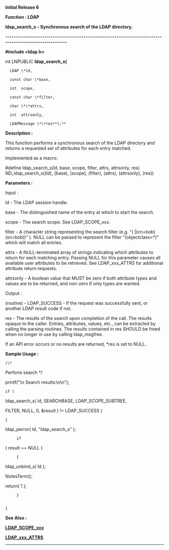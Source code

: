 




<!--
 /\* Font Definitions \*/
 @font-face
 {font-family:Courier;
 panose-1:2 7 4 9 2 2 5 2 4 4;}
@font-face
 {font-family:Helv;
 panose-1:2 11 6 4 2 2 2 3 2 4;}
@font-face
 {font-family:"Cambria Math";
 panose-1:2 4 5 3 5 4 6 3 2 4;}
 /\* Style Definitions \*/
 p.MsoNormal, li.MsoNormal, div.MsoNormal
 {margin-top:0cm;
 margin-right:0cm;
 margin-bottom:8.0pt;
 margin-left:0cm;
 line-height:107%;
 font-size:11.0pt;
 font-family:"Calibri",sans-serif;}
.MsoChpDefault
 {font-size:11.0pt;}
.MsoPapDefault
 {margin-bottom:8.0pt;
 line-height:107%;}
 /\* Page Definitions \*/
 @page WordSection1
 {size:612.0pt 792.0pt;
 margin:72.0pt 72.0pt 72.0pt 72.0pt;}
div.WordSection1
 {page:WordSection1;}
-->




**Initial Release 6**



**Function : LDAP**



**ldap\_search\_s** **-
Synchronous search of the LDAP directory.**


**----------------------------------------------------------------------------------------------------------**



**#include <ldap.h>**



int
LNPUBLIC **ldap\_search\_s(**  

      LDAP \*ld,  

      const char \*base,  

      int  scope,  

      const char \*filter,  

      char \*\*attrs,  

      int  attrsonly,  

      LDAPMessage \*\*res**);**



**Description :**



This
function performs a synchronous search of the LDAP directory and returns a
requested set of attributes for each entry matched.


 


Implemented
as a macro:


 


#define
ldap\_search\_s(ld, base, scope, filter, attrs, attrsonly, res)      ND\_ldap\_search\_s((ld),
(base), (scope), (filter), (attrs), (attrsonly), (res))


 


**Parameters :**



Input :  

ld  -  The LDAP session handle.  

  

base  -  The distinguished name of the entry at which to start the search.  

  

scope  -  The search scope.  See LDAP\_SCOPE\_xxx.  

  

filter  -  A character string representing the search filter (e.g. "(
|(cn=bob)(sn=bob))" ).  NULL can be passed to represent the filter
"(objectclass=\*)" which will match all entries.  

  

attrs  -  A NULL-terminated array of strings indicating which attributes to
return for each matching entry.  Passing NULL for this parameter causes all
available user attributes to be retrieved.  See LDAP\_xxx\_ATTRS for additional
attribute return requests.  

  

attrsonly  -  A boolean value that MUST be zero if both attribute types and
values are to be returned, and non-zero if only types are wanted.  

  




Output :  

(routine)  -  LDAP\_SUCCESS  - If the request was successfully sent, or another
LDAP result code if not.  

  

  

res  -  The results of the search upon completion of the call.  The results
opaque to the caller.  Entries, attributes, values, etc., can be extracted by
calling the parsing routines. The results contained in res SHOULD be freed when
no longer in use by calling ldap\_msgfree.    

  

If an API error occurs or no results are returned, \*res is set to NULL.  

  




 **Sample Usage :**


   


    /\*
Perform search \*/


   
printf("\n  Search results:\n\n");


 


    if (
ldap\_search\_s( ld, SEARCHBASE, LDAP\_SCOPE\_SUBTREE,


                       
FILTER, NULL, 0, &result ) != LDAP\_SUCCESS )


    {


        
ldap\_perror( ld, "ldap\_search\_s" );


         if
( result == NULL )


         {


            
ldap\_unbind\_s( ld );


            
NotesTerm();


            
return( 1 );


         }


    }


 


 **See Also :**


**[LDAP\_SCOPE\_xxx](LDAP_SCOPE_xxx.md)**


**[LDAP\_xxx\_ATTRS](LDAP_xxx_ATTRS.md)**



----------------------------------------------------------------------------------------------------------


 





